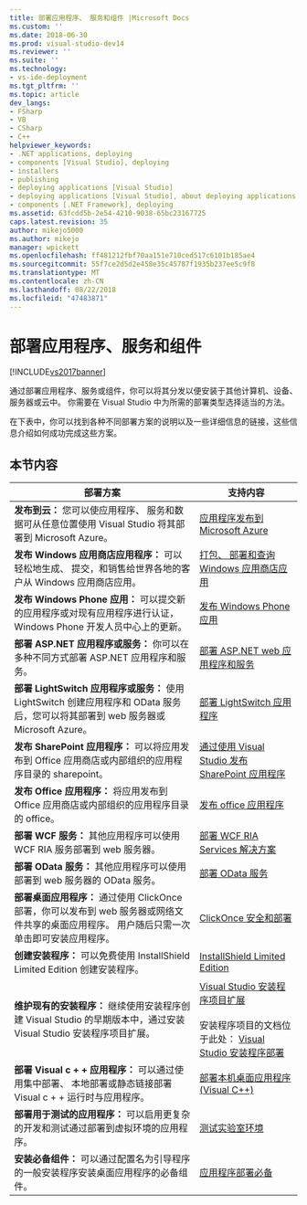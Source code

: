 ```yaml
---
title: 部署应用程序、 服务和组件 |Microsoft Docs
ms.custom: ''
ms.date: 2018-06-30
ms.prod: visual-studio-dev14
ms.reviewer: ''
ms.suite: ''
ms.technology:
- vs-ide-deployment
ms.tgt_pltfrm: ''
ms.topic: article
dev_langs:
- FSharp
- VB
- CSharp
- C++
helpviewer_keywords:
- .NET applications, deploying
- components [Visual Studio], deploying
- installers
- publishing
- deploying applications [Visual Studio]
- deploying applications [Visual Studio], about deploying applications
- components [.NET Framework], deploying
ms.assetid: 63fcdd5b-2e54-4210-9038-65bc23167725
caps.latest.revision: 35
author: mikejo5000
ms.author: mikejo
manager: wpickett
ms.openlocfilehash: ff481212fbf70aa151e710ced517c6101b185ae4
ms.sourcegitcommit: 55f7ce2d5d2e458e35c45787f1935b237ee5c9f8
ms.translationtype: MT
ms.contentlocale: zh-CN
ms.lasthandoff: 08/22/2018
ms.locfileid: "47483871"
---
```

# <a name="deploying-applications-services-and-components"></a>部署应用程序、服务和组件
[!INCLUDE[vs2017banner](../includes/vs2017banner.md)]

通过部署应用程序、服务或组件，你可以将其分发以便安装于其他计算机、设备、服务器或云中。 你需要在 Visual Studio 中为所需的部署类型选择适当的方法。  
  
 在下表中，你可以找到各种不同部署方案的说明以及一些详细信息的链接，这些信息介绍如何成功完成这些方案。  
  
## <a name="in-this-section"></a>本节内容  
  
|部署方案|支持内容|  
|-------------------------|------------------------|  
|**发布到云：** 您可以使应用程序、 服务和数据可从任意位置使用 Visual Studio 将其部署到 Microsoft Azure。|[应用程序发布到 Microsoft Azure](http://msdn.microsoft.com/library/windowsazure/ee460772.aspx)|  
|**发布 Windows 应用商店应用程序：** 可以轻松地生成、 提交，和销售给世界各地的客户从 Windows 应用商店应用。|[打包、 部署和查询 Windows 应用商店应用](http://msdn.microsoft.com/library/hh446593\(v=vs.85\).aspx)|  
|**发布 Windows Phone 应用：** 可以提交新的应用程序或对现有应用程序进行认证，Windows Phone 开发人员中心上的更新。|[发布 Windows Phone 应用](http://dev.windowsphone.com/publish)|  
|**部署 ASP.NET 应用程序或服务：** 你可以在多种不同方式部署 ASP.NET 应用程序和服务。|[部署 ASP.NET web 应用程序和服务](http://www.asp.net/aspnet/overview/deployment)|  
|**部署 LightSwitch 应用程序或服务：** 使用 LightSwitch 创建应用程序和 OData 服务后，您可以将其部署到 web 服务器或 Microsoft Azure。|[部署 LightSwitch 应用程序](http://msdn.microsoft.com/library/4818d933-295c-4ecc-9148-7ad9ca28dcdb)|  
|**发布 SharePoint 应用程序：** 可以将应用发布到 Office 应用商店或内部组织的应用程序目录的 sharepoint。|[通过使用 Visual Studio 发布 SharePoint 应用程序](http://msdn.microsoft.com/library/office/jj220044\(v=office.15\).aspx)|  
|**发布 Office 应用程序：** 将应用发布到 Office 应用商店或内部组织的应用程序目录的 office。|[发布 office 应用程序](http://msdn.microsoft.com/library/office/fp123515.aspx)|  
|**部署 WCF 服务：** 其他应用程序可以使用 WCF RIA 服务部署到 web 服务器。|[部署 WCF RIA Services 解决方案](http://msdn.microsoft.com/library/ff426912\(v=vs.91\).aspx)|  
|**部署 OData 服务：** 其他应用程序可以使用部署到 web 服务器的 OData 服务。|[部署 OData 服务](http://msdn.microsoft.com/library/hh973447.aspx)|  
|**部署桌面应用程序：** 通过使用 ClickOnce 部署，你可以发布到 web 服务器或网络文件共享的桌面应用程序。 用户随后只需一次单击即可安装应用程序。|[ClickOnce 安全和部署](../deployment/clickonce-security-and-deployment.md)|  
|**创建安装程序：** 可以免费使用 InstallShield Limited Edition 创建安装程序。|[InstallShield Limited Edition](../deployment/installshield-limited-edition.md)|  
|**维护现有的安装程序：** 继续使用安装程序创建 Visual Studio 的早期版本中，通过安装 Visual Studio 安装程序项目扩展。|[Visual Studio 安装程序项目扩展](http://blogs.msdn.com/b/visualstudio/archive/2014/04/17/visual-studio-installer-projects-extension.aspx)<br /><br /> 安装程序项目的文档位于此处： [Visual Studio 安装程序部署](http://msdn.microsoft.com/library/2kt85ked\(v=vs.100\).aspx)|  
|**部署 Visual c + + 应用程序：** 可以通过使用集中部署、 本地部署或静态链接部署 Visual c + + 运行时与应用程序。|[部署本机桌面应用程序 (Visual C++)](http://msdn.microsoft.com/library/zebw5zk9.aspx)|  
|**部署用于测试的应用程序：** 可以启用更复杂的开发和测试通过部署到虚拟环境的应用程序。|[测试实验室环境](http://msdn.microsoft.com/library/14ba54c8-a158-4a6e-b00a-b00ae960feb8)|  
|**安装必备组件：** 可以通过配置名为引导程序的一般安装程序安装桌面应用程序的必备组件。|[应用程序部署必备](../deployment/application-deployment-prerequisites.md)|





